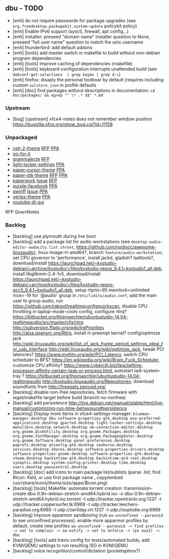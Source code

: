 ## dbu - TODO

 * [enh] do not require passwords for package upgrades (see `org.freedesktop.packagekit.system-update` policykit policy)
 * [enh] Enable IPv6 support (sysctl, firewall, apt config...)
 * [enh] installer: preseed "domain name" installer question to None, preseed "full user name" question to match the unix username
 * [enh] thunderbird: add default addons
 * [enh] [tools] add master switch in makefile to build without non-debian program dependencies
 * [enh] [tools] improve caching of dependencies (makefile)
 * [enh] [tools] keyboard-configuration interrupts unattended build (see `debconf-get-selections  | grep keybo | grep d-i`)
 * [enh] firefox: disaply the personal toolboar by default (requires including custom `xulstore.json` in profile defaults
 * [enh] [doc] find packages without descriptions in documentation: `cd doc/packages/ && egrep "^ \* .* $$" *.md`


### Upstream

 * [bug] [upstream] xfce4-notes does not remember window position https://bugzilla.xfce.org/show_bug.cgi?id=11158

### Unpackaged

 * [ceti-2-theme](https://github.com/horst3180/Ceti-2-theme) [RFP](http://bugs.debian.org/cgi-bin/bugreport.cgi?bug=862402) [PPA](http://download.opensuse.org/repositories/home:/Horst3180/Debian_8.0/all/)
 * [go-for-it](https://github.com/mank319/Go-For-It)
 * [grammalecte](https://www.dicollecte.org/grammalecte/telecharger.php) [RFP](http://bugs.debian.org/860579)
 * [light-locker-settings](https://launchpad.net/light-locker-settings) [PPA](http://archive.ubuntu.com/ubuntu/pool/universe/l/light-locker-settings/)
 * [paper-cursor-theme](https://github.com/snwh/paper-cursor-theme) [PPA](http://ppa.launchpad.net/snwh/pulp/ubuntu/pool/main/p/)
 * [paper-gtk-theme](https://github.com/snwh/paper-gtk-theme) [RFP](http://bugs.debian.org/cgi-bin/bugreport.cgi?bug=862403) [PPA](http://ppa.launchpad.net/snwh/pulp/ubuntu/pool/main/p/)
 * [paperwork](https://github.com/openpaperwork/paperwork/) [Issue](https://github.com/openpaperwork/paperwork/issues/466) [RFP](https://bugs.debian.org/721287)
 * [purple-facebook](https://github.com/dequis/purple-facebook/wiki) [PPA](http://download.opensuse.org/repositories/home:/jgeboski/Debian_9.0/amd64/)
 * [qwinff](https://qwinff.github.io/) [Issue](https://github.com/qwinff/qwinff/issues/18) [PPA](http://ppa.launchpad.net/lzh9102/qwinff/ubuntu/pool/main/q/)
 * [vertex-theme](https://github.com/horst3180/Vertex-theme) [PPA](http://download.opensuse.org/repositories/home:/Horst3180/Debian_8.0/all/)
 * [youtube-dl-gui](https://github.com/MrS0m30n3/youtube-dl-gui/releases)


RFP QownNotes



### Backlog

 * [backlog] use plymouth during live boot
 * [backlog] add a package list for audio workstations (see `desktop-audio-editor-audacity.list.chroot`, https://github.com/nodiscc/awesome-linuxaudio), linux-image-rt-amd64?, branch `feature/audio-workstation`; set CPU governor to 'performance', install jackd, gladish? laditools?, download/install https://launchpad.net/~kxstudio-debian/+archive/kxstudio/+files/kxstudio-repos_9.4.1~kxstudio1_all.deb, install libglibmm-2.4-1v5, download/install https://launchpad.net/~kxstudio-debian/+archive/kxstudio/+files/kxstudio-repos-gcc5_9.4.1~kxstudio1_all.deb, setup rtprio=95 memlock=unlimited nice=-19 for '@audio' group in `/etc/limits/audio.conf`, add the main user to group audio, run https://github.com/raboof/realtimeconfigquickscan, disable CPU throttling in laptop-mode-cools config, configure rtirq? https://bitbucket.org/thismaechler/ubuntustudio-14.04-realtimeaudio/src/master/cfg/rtirq http://subversion.ffado.org/wiki/IrqPriorities http://alsa.opensrc.org/Rtirq, install rt-preempt kernel? config/optimize jack http://wiki.linuxaudio.org/wiki/list_of_jack_frame_period_settings_ideal_for_usb_interface http://wiki.linuxaudio.org/wiki/optimize_jack, tweak PCI latencies? https://www.mythtv.org/wiki/PCI_Latency, switch CPU scheduler to BFS? https://en.wikipedia.org/wiki/Brain_Fuck_Scheduler, customize CPU affinity? https://www.cyberciti.biz/tips/setting-processor-affinity-certain-task-or-process.html, autostart ladi-system-tray ? https://bitbucket.org/thismaechler/ubuntustudio-14.04-realtimeaudio http://kxstudio.linuxaudio.org/Repositories; download soundfonts from http://freepats.zenvoid.org/
 * [backlog] disable non-free repositories, fetch firmware with wget/makefile target before build (branch no-nonfree)
 * [backlog] add persistence http://live.debian.net/manual/stable/html/live-manual/customizing-run-time-behaviours#persistence
 * [backlog] Display more items in xfce4-settings-manager: `blueman-manager.desktop dbu-software-properties-gtk.desktop exo-preferred-applications.desktop gparted.desktop light-locker-settings.desktop menulibre.desktop network.desktop nm-connection-editor.desktop org.gnome.DiskUtility.desktop org.gnome.Packages.desktop org.gnome.FontManager.desktop org.gnome.PackageUpdater.desktop org.gnome.Software.desktop panel-preferences.desktop paprefs.desktop qtconfig-qt4.desktop seahorse.desktop services.desktop shares.desktop software-properties-drivers.desktop software-properties-gnome.desktop software-properties-gtk.desktop steam.desktop backintime-qt4.desktop backintime-qt4-root.desktop synaptic.desktop system-config-printer.desktop time.desktop users.desktop pavucontrol.desktop`
 * [backlog] [doc] add icons to main package list/sublists (parse .list; find #Icon: field, or use first package name , copy/embed /usr/share/icons/$theme/$size/apps/$icon.png)
 * [backlog] [tools] Makefile: automate torrent creation: transmission-create dbu-0.9n-debian-stretch-amd64.hybrid.iso -o dbu-0.9n-debian-stretch-amd64.hybrid.iso.torrent -t  udp://tracker.opentrackr.org:1337 -t  udp://tracker.coppersurfer.tk:6969   -t udp://tracker.leechers-paradise.org:6969 -t  udp://zer0day.ch:1337 -t  udp://explodie.org:6969
 * [backlog] Improve apparmor sandboxing (run `aa-unconfined --paranoid` to see unconfined processes). enable more apparmor profiles by default, create new profiles `aa-unconfined --paranoid -> find profiles -> set to complain -> aa-notify -> set to enforce -> (ps auxZ) -> dbu`
 * [backlog] [tools] add travis config for tests/automated builds, add KVM/QEMU settings to run resulting ISO in KVM/QEMU
 * [backlog] voice recognition/control/dictation (pocketsphinx?)
